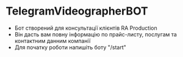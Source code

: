 # TelegramVideographerBOT
* Бот створений для консультації клієнтів RA Production
* Він дасть вам повну інформацію по прайс-листу, послугам та контактним данним компанії
* Для початку роботи напишіть боту "/start"
